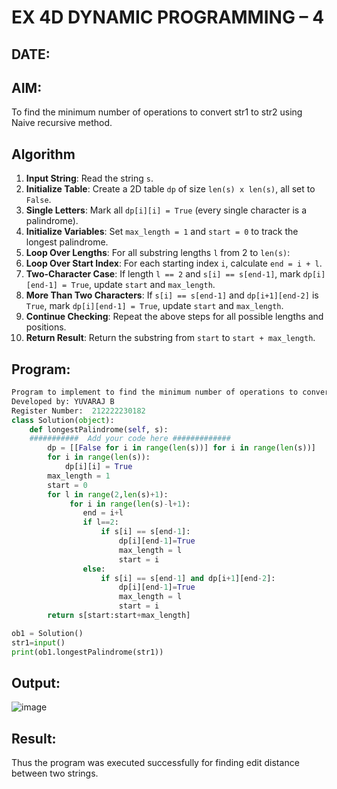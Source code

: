 # EX 4D DYNAMIC PROGRAMMING – 4
## DATE:
## AIM:
To find the minimum number of operations to convert str1 to str2 using Naive recursive method.





## Algorithm

1. **Input String**: Read the string `s`.
2. **Initialize Table**: Create a 2D table `dp` of size `len(s) x len(s)`, all set to `False`.
3. **Single Letters**: Mark all `dp[i][i] = True` (every single character is a palindrome).
4. **Initialize Variables**: Set `max_length = 1` and `start = 0` to track the longest palindrome.
5. **Loop Over Lengths**: For all substring lengths `l` from 2 to `len(s)`:
6. **Loop Over Start Index**: For each starting index `i`, calculate `end = i + l`.
7. **Two-Character Case**: If length `l == 2` and `s[i] == s[end-1]`, mark `dp[i][end-1] = True`, update `start` and `max_length`.
8. **More Than Two Characters**: If `s[i] == s[end-1]` and `dp[i+1][end-2]` is `True`, mark `dp[i][end-1] = True`, update `start` and `max_length`.
9. **Continue Checking**: Repeat the above steps for all possible lengths and positions.
10. **Return Result**: Return the substring from `start` to `start + max_length`.

## Program:
```python
Program to implement to find the minimum number of operations to convert str1 to str2 using Naive recursive method
Developed by: YUVARAJ B
Register Number:  212222230182
class Solution(object):
    def longestPalindrome(self, s):
    ###########  Add your code here #############
        dp = [[False for i in range(len(s))] for i in range(len(s))]
        for i in range(len(s)):
            dp[i][i] = True
        max_length = 1
        start = 0
        for l in range(2,len(s)+1):
             for i in range(len(s)-l+1):
                end = i+l
                if l==2:
                    if s[i] == s[end-1]:
                        dp[i][end-1]=True
                        max_length = l
                        start = i
                else:
                    if s[i] == s[end-1] and dp[i+1][end-2]:
                        dp[i][end-1]=True
                        max_length = l
                        start = i
        return s[start:start+max_length]

ob1 = Solution()
str1=input()
print(ob1.longestPalindrome(str1))
```

## Output:
![image](https://github.com/user-attachments/assets/ca53d9a9-423d-433c-ac71-e8598e907c09)


## Result:
Thus the program was executed successfully for finding edit distance between two strings.
